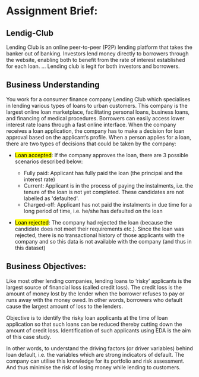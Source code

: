 # Assignment Brief:

## Lendig-Club
Lending Club is an online peer-to-peer (P2P) lending platform that takes the banker out of banking. Investors lend money directly to borrowers through the website, enabling both to benefit from the rate of interest established for each loan. ... Lending club is legit for both investors and borrowers. 

## Business Understanding
You work for a consumer finance company Lending Club which specialises in lending various types of loans to urban customers. This company is the largest online loan marketplace, facilitating personal loans, business loans, and financing of medical procedures. Borrowers can easily access lower interest rate loans through a fast online interface. When the company receives a loan application, the company has to make a decision for loan approval based on the applicant’s profile. When a person applies for a loan, there are two types of decisions that could be taken by the company:


* <mark>Loan accepted</mark>: If the company approves the loan, there are 3 possible scenarios described below:
  - Fully paid: Applicant has fully paid the loan (the principal and the interest rate) 
  - Current: Applicant is in the process of paying the instalments, i.e. the tenure of the loan is not yet completed. These candidates are not labelled as 'defaulted'. 
  - Charged-off: Applicant has not paid the instalments in due time for a long period of time, i.e. he/she has defaulted on the loan

* <mark>Loan rejected</mark>: The company had rejected the loan (because the candidate does not meet their requirements etc.). Since the loan was rejected, there is no transactional history of those applicants with the company and so this data is not available with the company (and thus in this dataset)

## Business Objectives:
Like most other lending companies, lending loans to ‘risky’ applicants is the largest source of financial loss (called credit loss). The credit loss is the amount of money lost by the lender when the borrower refuses to pay or runs away with the money owed. In other words, borrowers who default cause the largest amount of loss to the lenders.

Objective is to identify the risky loan applicants at the time of loan application so that such loans can be reduced thereby cutting down the amount of credit loss. Identification of such applicants using EDA is the aim of this case study.

In other words, to understand the driving factors (or driver variables) behind loan default, i.e. the variables which are strong indicators of default. The company can utilise this knowledge for its portfolio and risk assessment. And thus minimise the risk of losing money while lending to customers.
